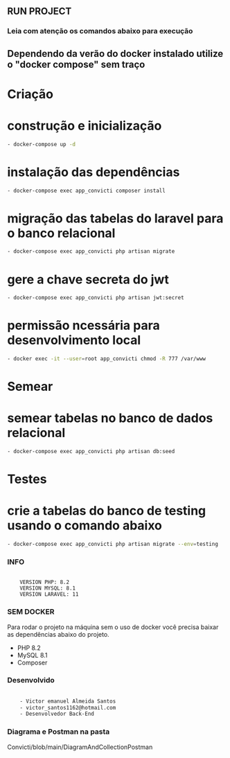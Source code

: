 ## RUN PROJECT

### Leia com atenção os comandos abaixo para execução


## Dependendo da verão do docker instalado utilize o "docker compose" sem traço

# ******Criação******

# construção e inicialização
```bash
- docker-compose up -d
```

# instalação das dependências
```bash
- docker-compose exec app_convicti composer install
```

# migração das tabelas do laravel para o banco relacional
```bash
- docker-compose exec app_convicti php artisan migrate
```

# gere a chave secreta do jwt
```bash
- docker-compose exec app_convicti php artisan jwt:secret
```

# permissão ncessária para desenvolvimento local
```bash
- docker exec -it --user=root app_convicti chmod -R 777 /var/www
```

# ******Semear******

# semear tabelas no banco de dados relacional
```bash
- docker-compose exec app_convicti php artisan db:seed
```

# ******Testes******

# crie a tabelas do banco de testing usando o comando abaixo
```bash
- docker-compose exec app_convicti php artisan migrate --env=testing
```


### INFO

```info

    VERSION PHP: 8.2
    VERSION MYSQL: 8.1
    VERSION LARAVEL: 11

```

### SEM DOCKER

Para rodar o projeto na máquina sem o uso de docker você precisa baixar as dependências abaixo do projeto.

- PHP 8.2
- MySQL 8.1
- Composer

### Desenvolvido

```bash
    
    - Victor emanuel Almeida Santos
    - victor_santos1162@hotmail.com
    - Desenvolvedor Back-End

```

### Diagrama  e Postman na pasta

Convicti/blob/main/DiagramAndCollectionPostman
